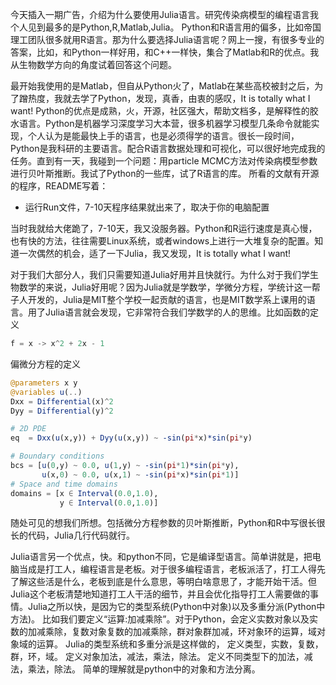 今天插入一期广告，介绍为什么要使用Julia语言。研究传染病模型的编程语言我个人见到最多的是Python,R,Matlab,Julia。 Python和R语言用的偏多，比如帝国理工团队很多就用R语言。那为什么要选择Julia语言呢？网上一搜，有很多专业的答案，比如，和Python一样好用，和C++一样快，集合了Matlab和R的优点。我从生物数学方向的角度试着回答这个问题。

最开始我使用的是Matlab，但自从Python火了，Matlab在某些高校被封之后，为了蹭热度，我就去学了Python，发现，真香，由衷的感叹，It is totally what I want! 
Python的优点是成熟，火，开源，社区强大，帮助文档多，是解释性的胶水语言。Python是机器学习深度学习大本营，很多机器学习模型几条命令就能实现，个人认为是能最快上手的语言，也是必须得学的语言。很长一段时间，Python是我科研的主要语言。配合R语言数据处理和可视化，可以很好地完成我的任务。直到有一天，我碰到一个问题：用particle MCMC方法对传染病模型参数进行贝叶斯推断。我试了Python的一些库，试了R语言的库。 所看的文献有开源的程序，README写着：

- 运行Run文件，7-10天程序结果就出来了，取决于你的电脑配置

当时我就给大佬跪了，7-10天，我又没服务器。Python和R运行速度是真心慢，也有快的方法，往往需要Linux系统，或者windows上进行一大堆复杂的配置。知道一次偶然的机会，适了一下Julia，我又发现，It is totally what I want! 


对于我们大部分人，我们只需要知道Julia好用并且快就行。为什么对于我们学生物数学的来说，Julia好用呢？因为Julia就是学数学，学微分方程，学统计这一帮子人开发的，Julia是MIT整个学校一起贡献的语言，也是MIT数学系上课用的语言。用了Julia语言就会发现，它非常符合我们学数学的人的思维。比如函数的定义
```julia
f = x -> x^2 + 2x - 1
```
偏微分方程的定义
```julia
@parameters x y
@variables u(..)
Dxx = Differential(x)^2
Dyy = Differential(y)^2

# 2D PDE
eq  = Dxx(u(x,y)) + Dyy(u(x,y)) ~ -sin(pi*x)*sin(pi*y)

# Boundary conditions
bcs = [u(0,y) ~ 0.0, u(1,y) ~ -sin(pi*1)*sin(pi*y),
       u(x,0) ~ 0.0, u(x,1) ~ -sin(pi*x)*sin(pi*1)]
# Space and time domains
domains = [x ∈ Interval(0.0,1.0),
           y ∈ Interval(0.0,1.0)]
```
随处可见的想我们所想。包括微分方程参数的贝叶斯推断，Python和R中写很长很长的代码，Julia几行代码就行。


Julia语言另一个优点，快。和python不同，它是编译型语言。简单讲就是，把电脑当成是打工人，编程语言是老板。对于很多编程语言，老板派活了，打工人得先了解这些活是什么，老板到底是什么意思，等明白啥意思了，才能开始干活。但Julia这个老板清楚地知道打工人干活的细节，并且会优化指导打工人需要做的事情。Julia之所以快，是因为它的类型系统(Python中对象)以及多重分派(Python中方法)。 比如我们要定义“运算:加减乘除”。对于Python，会定义实数对象以及实数的加减乘除，复数对象复数的加减乘除，群对象群加减，环对象环的运算，域对象域的运算。
Julia的类型系统和多重分派是这样做的， 定义类型，实数，复数，群，环，域。 定义对象加法，减法，乘法，除法。 定义不同类型下的加法，减法，乘法，除法。 简单的理解就是python中的对象和方法分离。